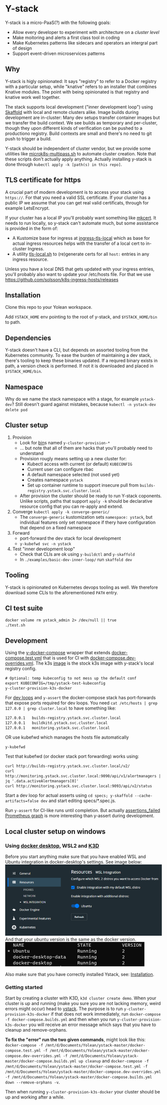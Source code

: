 
# Y-stack

Y-stack is a micro-PaaS(?) with the following goals:

 - Allow every developer to experiment with architecture on a _cluster level_
 - Make moitoring and alerts a first class tool in coding
 - Make Kubernetes patterns like sidecars and operators an intergral part of design
 - Support event-driven microservices patterns

## Why

Y-stack is higly opinionated:
It says "registry" to refer to a Docker registry with a particular setup,
while "knative" refers to an installer that combines Knative modules.
The point with being opinionated is that registry and knative work well together.

The stack supports local development ("inner development loop") using
[Skaffold](https://skaffold.dev/)
with local and remote clusters alike.
Image builds during development are in-cluster:
Many dev setups transfer container images but we transfer the build context.
We see builds as temporary and per-cluster,
though they upon different kinds of verification can be pushed to a productiono registry.
Build contexts are small and there's no need to git push to trigger a build.

Y-stack should be independent of cluster vendor,
but we provide some utilities like [microk8s-multipass.sh](./microk8s-multipass.sh) to automate cluster creation.
Note that these scripts don't actually apply anything.
Actually installing y-stack is done through `kubectl apply -k [path(s) in this repo]`.

## TLS certificate for https

A crucial part of modern development is to access your stack using `https://`.
For that you need a valid SSL certificate.
If your cluster has a public IP we assume that you can get real valid certificats,
through for example LetsEncrypt.

If your cluster has a local IP you'll probably want something like [mkcert](https://github.com/FiloSottile/mkcert).
It needs to run locally, so y-stack can't automate much, but some assistance is provided in the form of:
 - A Kustomize base for ingress at [ingress-tls-local](./ingress-tls-local/) which as base for actual ingress resources helps with the transfer of a local cert to in-cluster Ingress.
 - A utility [tls-local.sh](./tls-local.sh) to (re)generate certs for all `host:` entries in any ingress resource.

Unless you have a local DNS that gets updated with your ingress entries,
you'll probably also want to update your /etc/hosts file.
For that we use https://github.com/solsson/k8s-ingress-hosts/releases

## Installation

Clone this repo to your Yolean workspace.

Add `YSTACK_HOME` env pointing to the root of y-stack, and `$YSTACK_HOME/bin` to path.

## Dependencies

Y-stack doesn't have a CLI, but depends on assorted tooling from the Kubernetes community.
To ease the burden of maintaining a dev stack, there's tooling to keep these binaries updated.
If a requred binary exists in path, a version check is performed.
If not it is downloaded and placed in `$YSTACK_HOME/bin`.

## Namespace

Why do we name the stack namespace with a stage, for example `ystack-dev`?
Still doesn't guard against mistakes, because `kubectl -n ystack-dev delete pod`

## Cluster setup

1. Provision
   - Look for [bin](./bin)s named `y-cluster-provision-*`
   - ... but note that all of them are hacks that you'll probably need to understand
   - Provision rougly means setting up a new cluster for:
     - Kubectl access with current (or default) `KUBECONFIG`
     - Current user can configure rbac
     - A default namespace selected (not used yet)
     - Creates namespace `ystack`
     - Set up container runtime to support insecure pull from `builds-registry.ystack.svc.cluster.local`
   - After provision the cluster should be ready to run Y-stack coponents. Unlike scripts, paths that support `apply -k` should be declarative resource config that you can re-apply and extend.
2. Converge `kubectl apply -k converge-generic/`
   - The `converge-generic` kustomization sets `namespace: ystack`,
     but individual features only set namespace if thery have configuration that depend on a fixed namespace
3. Forward
   - port-forward the dev stack for local development
   - `y-kubefwd svc -n ystack`
4. Test "inner development loop"
   - Check that CLIs are ok using `y-buildctl` and `y-skaffold`
   - In `./examples/basic-dev-inner-loop/` run `skaffold dev`

## Tooling

Y-stack is opinionated on Kubernetes devops tooling as well.
We therefore download some CLIs to the aforementioned `PATH` entry.

## CI test suite

```
docker volume rm ystack_admin 2> /dev/null || true
./test.sh
```

## Development

Using the [y-docker-compose](./bin/y-docker-compose) wrapper that extends [docker-compose.test.yml](./docker-compose.test.yml) that is used for CI with [docker-compose.dev-overrides.yml](./docker-compose.dev-overrides.yml). The k3s [image](./k3s/docker-image/) is the stock k3s image with y-stack's local registry config.

```
# Optional: temp kubeconfig to not mess up the default conf
export KUBECONFIG=/tmp/ystack-test-kubeconfig
y-cluster-provision-k3s-docker
```

For [dev loops](./examples/) and `y-assert` the docker-compose stack has port-forwards that expose ports required for dev loops.
You need `cat /etc/hosts | grep 127.0.0 | grep cluster.local` to have something like:
```
127.0.0.1	builds-registry.ystack.svc.cluster.local
127.0.0.1	buildkitd.ystack.svc.cluster.local
127.0.0.1	monitoring.ystack.svc.cluster.local
```
OR use kubefwd which manages the hosts file automatically
```
y-kubefwd
```

Test that kubefwd (or docker stack port forwarding) works using:
```
curl http://builds-registry.ystack.svc.cluster.local/v2/
curl http://monitoring.ystack.svc.cluster.local:9090/api/v1/alertmanagers | jq '.data.activeAlertmanagers[0]'
curl http://monitoring.ystack.svc.cluster.local:9093/api/v2/status
```

Start a dev loop for actual asserts using `cd specs; y-skaffold --cache-artifacts=false dev` and start editing specs/*.spec.js.

Run `y-assert` for CI-like runs until completion. But actually [assertions_failed Prometheus graph](http://monitoring:9090/graph?g0.expr=assertions_failed&g0.tab=0&g0.stacked=0&g0.range_input=15m) is more interesting than y-assert during development.

## Local cluster setup on windows
### Using [docker desktop](https://hub.docker.com/editions/community/docker-ce-desktop-windows), WSL2 and [K3D](https://k3d.io/)
Before you start anything make sure that you have enabled WSL and Ubuntu integration in docker-desktop's settings. See image below:
![Alt text](documents/screenshots/settings.png?raw=true "Docker settings")
And that your ubuntu version is the same as the docker version.
![Alt text](documents/screenshots/version.png?raw=true "Versions")

Also make sure that you have correctly installed Ystack, see: [Installation](https://github.com/darclander/ystack#installation).

### Getting started
Start by creating a cluster with K3D, `k3d cluster create demo`. When your cluster is up and running (make you sure you are not lacking memory, weird errors might occur) head to [ystack](https://github.com/Yolean/ystack). The purpose is to run `y-cluster-provision-k3s-docker` if that does not work immediately, run `docker-compose -f docker-compose.builds.yml` and then when you run `y-cluster-provision-k3s-docker` you will receive an error message which says that you have to cleanup and remove-orphans. 

**To fix the "error" run the two given commands**, might look like this: `docker-compose -f /mnt/d/Documents/Yolean/ystack-master/docker-compose.test.yml -f /mnt/d/Documents/Yolean/ystack-master/docker-compose.dev-overrides.yml -f /mnt/d/Documents/Yolean/ystack-master/docker-compose.builds.yml up cleanup` and `docker-compose -f /mnt/d/Documents/Yolean/ystack-master/docker-compose.test.yml -f /mnt/d/Documents/Yolean/ystack-master/docker-compose.dev-overrides.yml -f /mnt/d/Documents/Yolean/ystack-master/docker-compose.builds.yml down --remove-orphans -v`. 

Then when running `y-cluster-provision-k3s-docker` your cluster should be up and working after a while.
